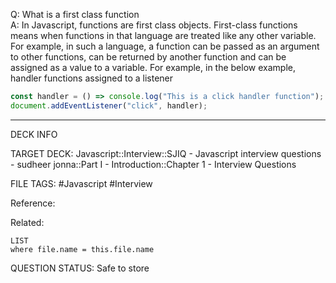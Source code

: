 Q: What is a first class function  
A: In Javascript, functions are first class objects. First-class functions means when functions in that language are treated like any other variable.  
For example, in such a language, a function can be passed as an argument to other functions, can be returned by another function and can be assigned as a value to a variable. For example, in the below example, handler functions assigned to a listener
```javascript
const handler = () => console.log("This is a click handler function");
document.addEventListener("click", handler);
```
<!--ID: 1693596722953-->

---

DECK INFO

TARGET DECK: Javascript::Interview::SJIQ - Javascript interview questions - sudheer jonna::Part I - Introduction::Chapter 1 - Interview Questions

FILE TAGS: #Javascript #Interview

Reference:

Related:

```dataview
LIST
where file.name = this.file.name
```

QUESTION STATUS: Safe to store